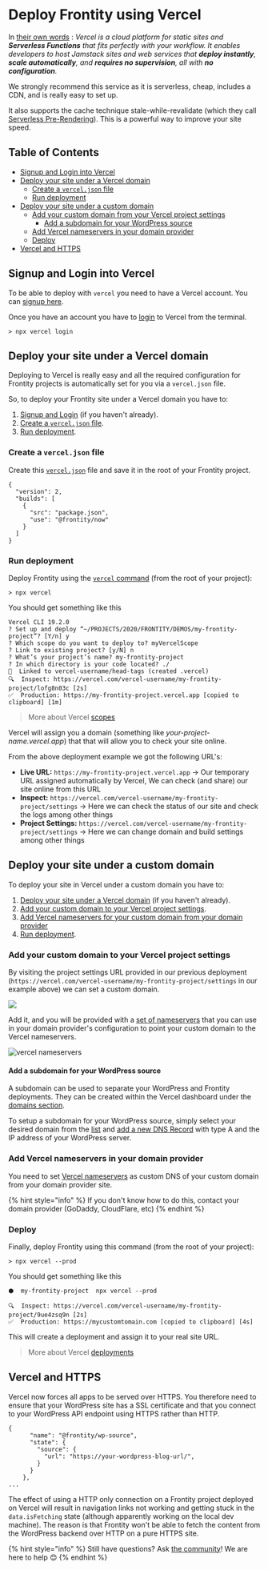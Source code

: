 # Deploy Frontity using Vercel

In [their own words](https://vercel.com/docs) : _Vercel is a cloud platform for static sites and **Serverless Functions** that fits perfectly with your workflow. It enables developers to host Jamstack sites and web services that **deploy instantly**, **scale automatically**, and **requires no supervision**, all with **no configuration**._

We strongly recommend this service as it is serverless, cheap, includes a CDN, and is really easy to set up.

It also supports the cache technique stale-while-revalidate (which they call [Serverless Pre-Rendering](https://vercel.com/blog/serverless-pre-rendering)). This is a powerful way to improve your site speed.

## Table of Contents

<!-- toc -->

- [Signup and Login into Vercel](#signup-and-login-into-vercel)
- [Deploy your site under a Vercel domain](#deploy-your-site-under-a-vercel-domain)
  * [Create a `vercel.json` file](#create-a-vercel-json-file)
  * [Run deployment](#run-deployment)
- [Deploy your site under a custom domain](#deploy-your-site-under-a-custom-domain)
  * [Add your custom domain from your Vercel project settings](#add-your-custom-domain-to-your-vercel-project-settings)
    + [Add a subdomain for your WordPress source](#add-a-subdomain-for-your-wordpress-source)
  * [Add Vercel nameservers in your domain provider](#add-vercel-nameservers-in-your-domain-provider)
  * [Deploy](#deploy)
- [Vercel and HTTPS](#vercel-and-https)

<!-- tocstop -->

## Signup and Login into Vercel

To be able to deploy with `vercel` you need to have a Vercel account. You can [signup here](https://vercel.com/signup).

Once you have an account you have to [login](https://vercel.com/docs/cli#commands/login) to Vercel from the terminal.

```text
> npx vercel login
```

## Deploy your site under a Vercel domain

Deploying to Vercel is really easy and all the required configuration for Frontity projects is automatically set for you via a `vercel.json` file.

So, to deploy your Frontity site under a Vercel domain you have to:

1. [Signup and Login](#signup-and-login-into-vercel) (if you haven't already).
1. [Create a `vercel.json` file](#create-a-vercel-json-file).
1. [Run deployment](#run-deployment).


### Create a `vercel.json` file

Create this [`vercel.json`](https://vercel.com/docs/configuration#introduction/configuration-reference) file and save it in the root of your Frontity project.

```text
{
  "version": 2,
  "builds": [
    {
      "src": "package.json",
      "use": "@frontity/now"
    }
  ]
}
```

### Run deployment

Deploy Frontity using the [`vercel` command](https://vercel.com/docs/cli#getting-started) (from the root of your project):

```text
> npx vercel
```

You should get something like this

```text
Vercel CLI 19.2.0
? Set up and deploy “~/PROJECTS/2020/FRONTITY/DEMOS/my-frontity-project”? [Y/n] y
? Which scope do you want to deploy to? myVercelScope
? Link to existing project? [y/N] n
? What’s your project’s name? my-frontity-project
? In which directory is your code located? ./
🔗  Linked to vercel-username/head-tags (created .vercel)
🔍  Inspect: https://vercel.com/vercel-username/my-frontity-project/lofg8n03c [2s]
✅  Production: https://my-frontity-project.vercel.app [copied to clipboard] [1m]
```

> More about Vercel [scopes ](https://vercel.com/docs/v2/platform/users-and-teams)

Vercel will assign you a domain (something like _your-project-name.vercel.app_) that that will allow you to check your site online.

From the above deployment example we got the following URL's:

* **Live URL:** `https://my-frontity-project.vercel.app` → Our temporary URL assigned automatically by Vercel, We can check (and share) our site online from this URL
* **Inspect:** `https://vercel.com/vercel-username/my-frontity-project/settings` → Here we can check the status of our site and check the logs among other things
* **Project Settings:** `https://vercel.com/vercel-username/my-frontity-project/settings` → Here we can change domain and build settings among other things

## Deploy your site under a custom domain

To deploy your site in Vercel under a custom domain you have to:

1. [Deploy your site under a Vercel domain](#deploy-your-site-under-a-vercel-domain) (if you haven't already).
1. [Add your custom domain to your Vercel project settings](#add-your-custom-domain-to-your-vercel-project-settings).
1. [Add Vercel nameservers for your custom domain from your domain provider](#add-vercel-nameservers-in-your-domain-provider)
1. [Run deployment](#deploy).

### Add your custom domain to your Vercel project settings

By visiting the project settings URL provided in our previous deployment (`https://vercel.com/vercel-username/my-frontity-project/settings` in our example above) we can set a custom domain.

![](https://frontity.org/wp-content/uploads/2021/04//now-projects-settings.png)

Add it, and you will be provided with a [set of nameservers](https://vercel.com/docs/v2/custom-domains#step-4:-configuring-the-domain) that you can use in your domain provider's configuration to point your custom domain to the Vercel nameservers.

![vercel nameservers](https://frontity.org/wp-content/uploads/2021/04//vercel-nameservers.png)

#### Add a subdomain for your WordPress source

A subdomain can be used to separate your WordPress and Frontity deployments. They can be created within the Vercel dashboard under the [domains section](https://vercel.com/dashboard/domains/).

To setup a subdomain for your WordPress source, simply select your desired domain from the [list](https://vercel.com/dashboard/domains/) and [add a new DNS Record](https://vercel.com/docs/v2/custom-domains#step-2:-add-dns-record) with type A and the IP address of your WordPress server.

### Add Vercel nameservers in your domain provider

You need to set [Vercel nameservers](https://vercel.com/docs/v2/custom-domains/#option-2:-using-external-nameservers) as custom DNS of your custom domain from your domain provider site.

{% hint style="info" %}
If you don't know how to do this, contact your domain provider (GoDaddy, CloudFlare, etc)
{% endhint %}

### Deploy

Finally, deploy Frontity using this command (from the root of your project):

```text
> npx vercel --prod
```

You should get something like this

```text
⬢  my-frontity-project  npx vercel --prod

🔍  Inspect: https://vercel.com/vercel-username/my-frontity-project/9ue4zsq9n [2s]
✅  Production: https://mycustomtomain.com [copied to clipboard] [4s]
```

This will create a deployment and assign it to your real site URL.

> More about Vercel [deployments](https://vercel.com/docs/v2/platform/deployments)

## Vercel and HTTPS

Vercel now forces all apps to be served over HTTPS. You therefore need to ensure that your WordPress site has a SSL certificate and that you connect to your WordPress API endpoint using HTTPS rather than HTTP.

```text
{
      "name": "@frontity/wp-source",
      "state": {
        "source": {
          "url": "https://your-wordpress-blog-url/",
        }
      }
    },
...
```

The effect of using a HTTP only connection on a Frontity project deployed on Vercel will result in navigation links not working and getting stuck in the `data.isFetching` state (although apparently working on the local dev machine). The reason is that Frontity won't be able to fetch the content from the WordPress backend over HTTP on a pure HTTPS site.

{% hint style="info" %}
Still have questions? Ask [the community](https://community.frontity.org/)! We are here to help 😊
{% endhint %}

